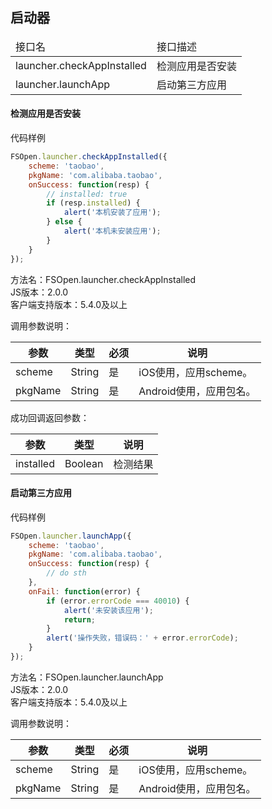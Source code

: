 ## 启动器

<table class="api-list">
    <thead>
        <tr>
            <td>接口名</td>
            <td>接口描述</td>
        </tr>
    </thead>
    <tbody>
        <tr>
            <td>launcher.checkAppInstalled</td>
            <td>检测应用是否安装</td>
        </tr>
        <tr>
            <td>launcher.launchApp</td>
            <td>启动第三方应用</td>
        </tr>
    </tbody>
</table>

#### 检测应用是否安装
 
代码样例
```javascript
FSOpen.launcher.checkAppInstalled({
    scheme: 'taobao',
    pkgName: 'com.alibaba.taobao',
    onSuccess: function(resp) {
        // installed: true
        if (resp.installed) {
            alert('本机安装了应用');
        } else {
            alert('本机未安装应用');
        }
    }
});
``` 

方法名：FSOpen.launcher.checkAppInstalled   
JS版本：2.0.0  
客户端支持版本：5.4.0及以上  

调用参数说明：    

| 参数      | 类型        | 必须 | 说明         |
| ----------| ------------| -----| -------------|
| scheme    | String      | 是   | iOS使用，应用scheme。 |
| pkgName   | String      | 是   | Android使用，应用包名。 |

成功回调返回参数：     

| 参数      | 类型            | 说明                |
| ----------| ----------------| --------------------|
| installed | Boolean         | 检测结果 |


#### 启动第三方应用    

代码样例
```javascript
FSOpen.launcher.launchApp({
    scheme: 'taobao',
    pkgName: 'com.alibaba.taobao',
    onSuccess: function(resp) {
        // do sth
    },
    onFail: function(error) {
        if (error.errorCode === 40010) {
            alert('未安装该应用');
            return;
        }
        alert('操作失败，错误码：' + error.errorCode);
    }
});
``` 

方法名：FSOpen.launcher.launchApp   
JS版本：2.0.0  
客户端支持版本：5.4.0及以上  

调用参数说明：    

| 参数      | 类型        | 必须 | 说明         |
| ----------| ------------| -----| -------------|
| scheme    | String      | 是   | iOS使用，应用scheme。 |
| pkgName   | String      | 是   | Android使用，应用包名。 |
